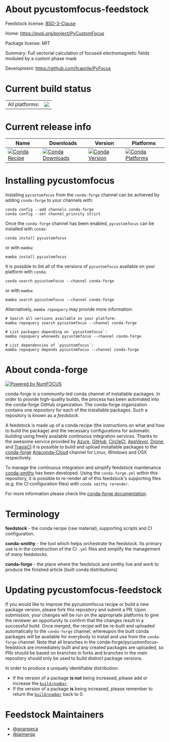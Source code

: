 About pycustomfocus-feedstock
=============================

Feedstock license: [BSD-3-Clause](https://github.com/conda-forge/pycustomfocus-feedstock/blob/main/LICENSE.txt)

Home: https://pypi.org/project/PyCustomFocus

Package license: MIT

Summary: Full vectorial calculation of focused electromagnetic fields moduled by a custom phase mask

Development: https://github.com/fcaprile/PyFocus

Current build status
====================


<table><tr><td>All platforms:</td>
    <td>
      <a href="https://dev.azure.com/conda-forge/feedstock-builds/_build/latest?definitionId=19307&branchName=main">
        <img src="https://dev.azure.com/conda-forge/feedstock-builds/_apis/build/status/pycustomfocus-feedstock?branchName=main">
      </a>
    </td>
  </tr>
</table>

Current release info
====================

| Name | Downloads | Version | Platforms |
| --- | --- | --- | --- |
| [![Conda Recipe](https://img.shields.io/badge/recipe-pycustomfocus-green.svg)](https://anaconda.org/conda-forge/pycustomfocus) | [![Conda Downloads](https://img.shields.io/conda/dn/conda-forge/pycustomfocus.svg)](https://anaconda.org/conda-forge/pycustomfocus) | [![Conda Version](https://img.shields.io/conda/vn/conda-forge/pycustomfocus.svg)](https://anaconda.org/conda-forge/pycustomfocus) | [![Conda Platforms](https://img.shields.io/conda/pn/conda-forge/pycustomfocus.svg)](https://anaconda.org/conda-forge/pycustomfocus) |

Installing pycustomfocus
========================

Installing `pycustomfocus` from the `conda-forge` channel can be achieved by adding `conda-forge` to your channels with:

```
conda config --add channels conda-forge
conda config --set channel_priority strict
```

Once the `conda-forge` channel has been enabled, `pycustomfocus` can be installed with `conda`:

```
conda install pycustomfocus
```

or with `mamba`:

```
mamba install pycustomfocus
```

It is possible to list all of the versions of `pycustomfocus` available on your platform with `conda`:

```
conda search pycustomfocus --channel conda-forge
```

or with `mamba`:

```
mamba search pycustomfocus --channel conda-forge
```

Alternatively, `mamba repoquery` may provide more information:

```
# Search all versions available on your platform:
mamba repoquery search pycustomfocus --channel conda-forge

# List packages depending on `pycustomfocus`:
mamba repoquery whoneeds pycustomfocus --channel conda-forge

# List dependencies of `pycustomfocus`:
mamba repoquery depends pycustomfocus --channel conda-forge
```


About conda-forge
=================

[![Powered by
NumFOCUS](https://img.shields.io/badge/powered%20by-NumFOCUS-orange.svg?style=flat&colorA=E1523D&colorB=007D8A)](https://numfocus.org)

conda-forge is a community-led conda channel of installable packages.
In order to provide high-quality builds, the process has been automated into the
conda-forge GitHub organization. The conda-forge organization contains one repository
for each of the installable packages. Such a repository is known as a *feedstock*.

A feedstock is made up of a conda recipe (the instructions on what and how to build
the package) and the necessary configurations for automatic building using freely
available continuous integration services. Thanks to the awesome service provided by
[Azure](https://azure.microsoft.com/en-us/services/devops/), [GitHub](https://github.com/),
[CircleCI](https://circleci.com/), [AppVeyor](https://www.appveyor.com/),
[Drone](https://cloud.drone.io/welcome), and [TravisCI](https://travis-ci.com/)
it is possible to build and upload installable packages to the
[conda-forge](https://anaconda.org/conda-forge) [Anaconda-Cloud](https://anaconda.org/)
channel for Linux, Windows and OSX respectively.

To manage the continuous integration and simplify feedstock maintenance
[conda-smithy](https://github.com/conda-forge/conda-smithy) has been developed.
Using the ``conda-forge.yml`` within this repository, it is possible to re-render all of
this feedstock's supporting files (e.g. the CI configuration files) with ``conda smithy rerender``.

For more information please check the [conda-forge documentation](https://conda-forge.org/docs/).

Terminology
===========

**feedstock** - the conda recipe (raw material), supporting scripts and CI configuration.

**conda-smithy** - the tool which helps orchestrate the feedstock.
                   Its primary use is in the construction of the CI ``.yml`` files
                   and simplify the management of *many* feedstocks.

**conda-forge** - the place where the feedstock and smithy live and work to
                  produce the finished article (built conda distributions)


Updating pycustomfocus-feedstock
================================

If you would like to improve the pycustomfocus recipe or build a new
package version, please fork this repository and submit a PR. Upon submission,
your changes will be run on the appropriate platforms to give the reviewer an
opportunity to confirm that the changes result in a successful build. Once
merged, the recipe will be re-built and uploaded automatically to the
`conda-forge` channel, whereupon the built conda packages will be available for
everybody to install and use from the `conda-forge` channel.
Note that all branches in the conda-forge/pycustomfocus-feedstock are
immediately built and any created packages are uploaded, so PRs should be based
on branches in forks and branches in the main repository should only be used to
build distinct package versions.

In order to produce a uniquely identifiable distribution:
 * If the version of a package **is not** being increased, please add or increase
   the [``build/number``](https://docs.conda.io/projects/conda-build/en/latest/resources/define-metadata.html#build-number-and-string).
 * If the version of a package **is** being increased, please remember to return
   the [``build/number``](https://docs.conda.io/projects/conda-build/en/latest/resources/define-metadata.html#build-number-and-string)
   back to 0.

Feedstock Maintainers
=====================

* [@goanpeca](https://github.com/goanpeca/)
* [@jaimergp](https://github.com/jaimergp/)

